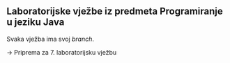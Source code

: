 ## Laboratorijske vježbe iz predmeta Programiranje u jeziku Java

Svaka vježba ima svoj _branch_.

-> Priprema za 7. laboratorijsku vježbu